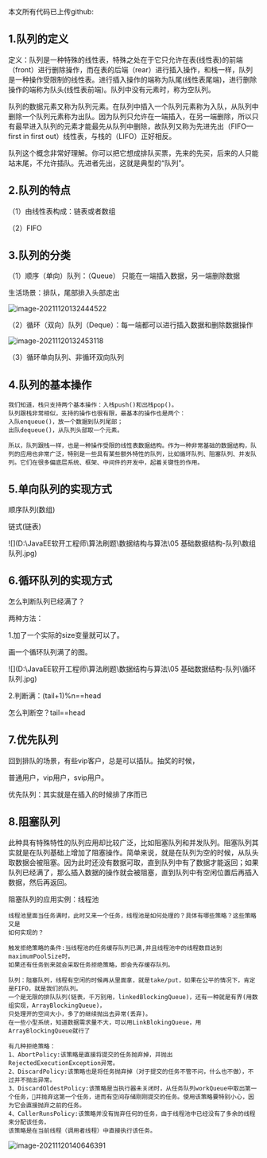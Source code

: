 本文所有代码已上传github: 

## 1.队列的定义

定义：队列是一种特殊的线性表，特殊之处在于它只允许在表(线性表)的前端（front）进行删除操作，而在表的后端（rear）进行插入操作，和栈一样，队列是一种操作受限制的线性表。进行插入操作的端称为队尾(线性表尾端)，进行删除操作的端称为队头(线性表前端)。队列中没有元素时，称为空队列。

队列的数据元素又称为队列元素。在队列中插入一个队列元素称为入队，从队列中删除一个队列元素称为出队。因为队列只允许在一端插入，在另一端删除，所以只有最早进入队列的元素才能最先从队列中删除，故队列又称为先进先出（FIFO—first in first out）线性表，与栈的（LIFO）正好相反。

队列这个概念非常好理解。你可以把它想成排队买票，先来的先买，后来的人只能站末尾，不允许插队。先进者先出，这就是典型的“队列”。

## 2.队列的特点

（1）由线性表构成：链表或者数组

（2）FIFO

## 3.队列的分类

（1）顺序（单向）队列：（Queue） 只能在一端插入数据，另一端删除数据

生活场景：排队，尾部排入头部走出

![image-20211120132444522](C:\Users\ASUS\AppData\Roaming\Typora\typora-user-images\image-20211120132444522.png)



（2）循环（双向）队列（Deque）：每一端都可以进行插入数据和删除数据操作

![image-20211120132453118](C:\Users\ASUS\AppData\Roaming\Typora\typora-user-images\image-20211120132453118.png)

（3）循环单向队列、非循环双向队列

## 4.队列的基本操作

```
我们知道，栈只支持两个基本操作：入栈push()和出栈pop()。
队列跟栈非常相似，支持的操作也很有限，最基本的操作也是两个：
入队enqueue()，放一个数据到队列尾部；
出队dequeue()，从队列头部取一个元素。

所以，队列跟栈一样，也是一种操作受限的线性表数据结构。作为一种非常基础的数据结构，队列的应用也非常广泛，特别是一些具有某些额外特性的队列，比如循环队列、阻塞队列、并发队列。它们在很多偏底层系统、框架、中间件的开发中，起着关键性的作用。

```

## 5.单向队列的实现方式

顺序队列(数组)

链式(链表)

![](D:\JavaEE软开工程师\算法刷题\数据结构与算法\05 基础数据结构-队列\数组队列.jpg)

## 6.循环队列的实现方式

怎么判断队列已经满了？

两种方法：

1.加了一个实际的size变量就可以了。

画一个循环队列满了的图。

![](D:\JavaEE软开工程师\算法刷题\数据结构与算法\05 基础数据结构-队列\循环队列.jpg)

2.判断满：(tail+1)%n==head

怎么判断空？tail==head

## 7.优先队列

回到排队的场景，有些vip客户，总是可以插队。抽奖的时候，

普通用户，vip用户，svip用户。

优先队列：其实就是在插入的时候排了序而已

## 8.阻塞队列

此种具有特殊特性的队列应用却比较广泛，比如阻塞队列和并发队列。阻塞队列其实就是在队列基础上增加了阻塞操作。简单来说，就是在队列为空的时候，从队头取数据会被阻塞。因为此时还没有数据可取，直到队列中有了数据才能返回；如果队列已经满了，那么插入数据的操作就会被阻塞，直到队列中有空闲位置后再插入数据，然后再返回。

阻塞队列的应用实例：线程池

```
线程池里面当任务满时，此时又来一个任务，线程池是如何处理的？具体有哪些策略？这些策略又是
如何实现的？

触发拒绝策略的条件:当线程池的任务缓存队列已满,并且线程池中的线程数目达到maximumPoolSize时，
如果还有任务到来就会采取任务拒绝策略，即会先存缓存队列。

队列：阻塞队列，线程有空闲的时候再从里面拿，就是take/put，如果在公平的情况下，肯定是FIFO，就是我们的队列。
一个是无限的排队队列(链表，千万别用，linkedBlockingQueue)，还有一种就是有界(用数组实现，ArrayBlockingQueue)，
只处理开的空间大小，多了的继续抛出去异常(丢弃)。
在一些小型系统，知道数据需求量不大，可以用LinkBlokingQueue，用ArrayBlockingQueue就行了

有几种拒绝策略：
1、AbortPolicy:该策略是直接将提交的任务抛弃掉，并抛出RejectedExecutionException异常。
2、DiscardPolicy:该策略也是将任务抛弃掉（对于提交的任务不管不问，什么也不做），不过并不抛出异常。
3、DiscardOldestPolicy:该策略是当执行器未关闭时，从任务队列workQueue中取出第一个任务，并抛弃这第一个任务，进而有空间存储刚刚提交的任务。使用该策略要特别小心，因为它会直接抛弃之前的任务。
4、CallerRunsPolicy:该策略并没有抛弃任何的任务，由于线程池中已经没有了多余的线程来分配该任务，
该策略是在当前线程（调用者线程）中直接执行该任务。
```

![image-20211120140646391](C:\Users\ASUS\AppData\Roaming\Typora\typora-user-images\image-20211120140646391.png)
